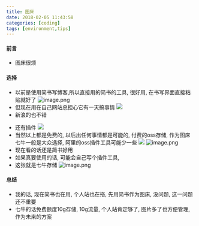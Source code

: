 ```yaml
---
title: 图床
date: 2018-02-05 11:43:58
categories: [coding]
tags: [environment,tips]
---
```

#### 前言
* 图床很烦
#### 选择
* 以前是使用简书写博客,所以直接用的简书的工具, 很好用, 在书写界面直接粘贴就好了
![image.png](http://upload-images.jianshu.io/upload_images/4832809-2876c221cb768073.png?imageMogr2/auto-orient/strip%7CimageView2/2/w/1240)
* 但现在用在自己网站总担心它有一天搞事情
![](http://ww1.sinaimg.cn/large/ae2fc08fgy1fo5f8366ldj20ll0e33zd.jpg)
* 新浪的也不错
<!----more--->
* 还有插件
![](http://ww1.sinaimg.cn/mw690/ae2fc08fgy1fo5fmjf647j20ls0e7aan.jpg)
* 当然以上都是免费的, 以后出任何事情都是可能的, 付费的oss存储, 作为图床七牛一般是大众选择, 阿里的oss插件工具可能少一些
![](http://p3pkw4lwm.bkt.clouddn.com/1517887595(1).jpg)
![image.png](http://upload-images.jianshu.io/upload_images/4832809-2b39c07deddd5ef5.png?imageMogr2/auto-orient/strip%7CimageView2/2/w/1240)
* 现在看的话还是简书好用
* 如果真要使用的话, 可能会自己写个插件工具,
* 这张就是七牛存储
![image.png](http://upload-images.jianshu.io/upload_images/4832809-6303e7f17310272b.png?imageMogr2/auto-orient/strip%7CimageView2/2/w/1240)
#### 总结
* 我的话, 现在简书也在用, 个人站也在搭, 先用简书作为图床, 没问题, 这一问题还不重要
* 七牛的话免费额度10g存储, 10g流量, 个人站肯定够了, 图片多了也方便管理, 作为未来的方案